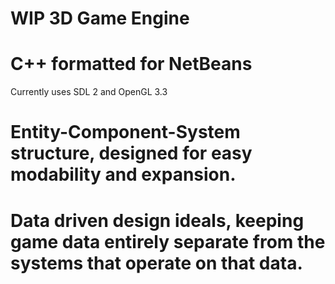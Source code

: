 # WIP 3D Game Engine
# C++ formatted for NetBeans
  Currently uses SDL 2 and OpenGL 3.3
# Entity-Component-System structure, designed for easy modability and expansion.
# Data driven design ideals, keeping game data entirely separate from the systems that operate on that data.
